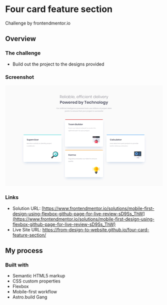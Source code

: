 # Four card feature section

Challenge by frontendmentor.io

## Overview

### The challenge

- Build out the project to the designs provided

### Screenshot

![](./design/desktop-design.jpg)

### Links

- Solution URL: [https://www.frontendmentor.io/solutions/mobile-first-design-using-flexbox-github-page-for-live-review-sD9Ss_ThW](https://www.frontendmentor.io/solutions/mobile-first-design-using-flexbox-github-page-for-live-review-sD9Ss_ThW)
- Live Site URL: https://from-design-to-website.github.io/four-card-feature-section/

## My process

### Built with

- Semantic HTML5 markup
- CSS custom properties
- Flexbox
- Mobile-first workflow
- Astro.build Gang
